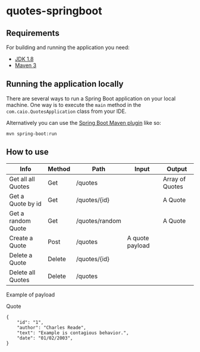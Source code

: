 # quotes-springboot

## Requirements

For building and running the application you need:

- [JDK 1.8](http://www.oracle.com/technetwork/java/javase/downloads/jdk8-downloads-2133151.html)
- [Maven 3](https://maven.apache.org)

## Running the application locally

There are several ways to run a Spring Boot application on your local machine. One way is to execute the `main` method in the `com.caio.QuotesApplication` class from your IDE.

Alternatively you can use the [Spring Boot Maven plugin](https://docs.spring.io/spring-boot/docs/current/reference/html/build-tool-plugins-maven-plugin.html) like so:

```shell
mvn spring-boot:run
```
## How to use

|Info|Method|Path|Input|Output|
| --- | --- | --- | --- | ---- |
|Get all all Quotes|Get  | /quotes|| Array of Quotes|
|Get a Quote by id |Get  | /quotes/{id}|| A Quote|
|Get a random Quote|Get  | /quotes/random|| A Quote|
|Create a Quote|Post | /quotes|A quote payload||
|Delete a Quote|Delete   | /quotes/{id}||
|Delete all Quotes|Delete   | /quotes||

Example of payload

Quote
```
{
	"id": "1", 
	"author": "Charles Reade", 
	"text": "Example is contagious behavior.",
	"date": "01/02/2003",
}
```
